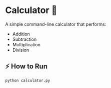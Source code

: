 # Calculator 🧮

A simple command-line calculator that performs:
- Addition
- Subtraction
- Multiplication
- Division

## ⚡ How to Run
```bash
python calculator.py
